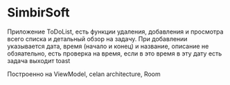 # SimbirSoft

Приложение ToDoList, есть функции удаления, добавления и просмотра всего списка и детальный обзор на задачу.
При добавлении указывается дата, время (начало и конец) и название, описание не обзяательно, есть проверка на время,
если в это время в эту дату есть задача выходит toast

Построенно на ViewModel, celan architecture, Room

